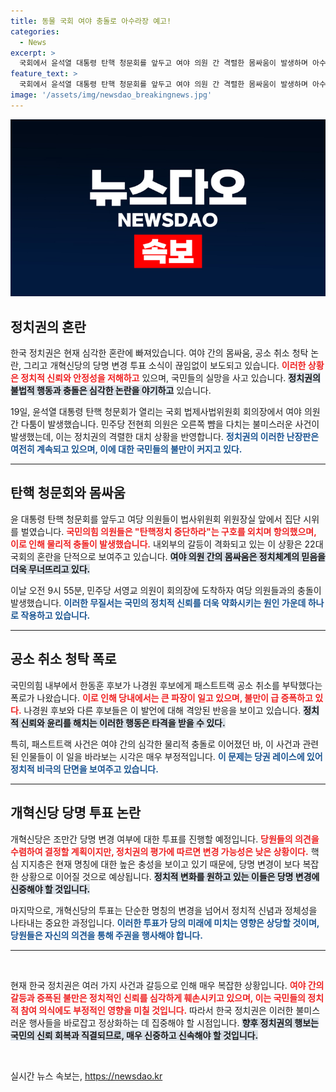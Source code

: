 ```yaml
---
title: 동물 국회 여야 충돌로 아수라장 예고!
categories:
  - News
excerpt: >
  국회에서 윤석열 대통령 탄핵 청문회를 앞두고 여야 의원 간 격렬한 몸싸움이 발생하며 아수라장이 됐다. 한편, 국민의힘 내부에서도 공소 취소 청탁 폭로로 인해 당권 레이스가 흔들리고 있다. 개혁신당은 당명 변경 투표를 진행하며 내부 갈등도 심화되고 있다.
feature_text: >
  국회에서 윤석열 대통령 탄핵 청문회를 앞두고 여야 의원 간 격렬한 몸싸움이 발생하며 아수라장이 됐다. 한편, 국민의힘 내부에서도 공소 취소 청탁 폭로로 인해 당권 레이스가 흔들리고 있다. 개혁신당은 당명 변경 투표를 진행하며 내부 갈등도 심화되고 있다.
image: '/assets/img/newsdao_breakingnews.jpg'
---
```


<p><img src="/assets/img/newsdao_breakingnews.jpg" alt="cryptoinkorea 속보" /></p>

<h2 data-ke-size="size26">정치권의 혼란</h2>

<p data-ke-size="size16">한국 정치권은 현재 심각한 혼란에 빠져있습니다. 여야 간의 몸싸움, 공소 취소 청탁 논란, 그리고 개혁신당의 당명 변경 투표 소식이 끊임없이 보도되고 있습니다. <b><span style="color: #ee2323;">이러한 상황은 정치적 신뢰와 안정성을 저해하고</span></b> 있으며, 국민들의 실망을 사고 있습니다. <b><span style="background-color: #21538527;">정치권의 불법적 행동과 충돌은 심각한 논란을 야기하고</span></b> 있습니다.</p>

<p data-ke-size="size16">19일, 윤석열 대통령 탄핵 청문회가 열리는 국회 법제사법위원회 회의장에서 여야 의원 간 다툼이 발생했습니다. 민주당 전현희 의원은 오른쪽 뺨을 다치는 불미스러운 사건이 발생했는데, 이는 정치권의 격렬한 대치 상황을 반영합니다. <b><span style="color: #1a5490;">정치권의 이러한 난장판은 여전히 계속되고 있으며, 이에 대한 국민들의 불만이 커지고 있다.</span></b></p>

<hr>

<h2 data-ke-size="size26">탄핵 청문회와 몸싸움</h2>

<p data-ke-size="size16">윤 대통령 탄핵 청문회를 앞두고 여당 의원들이 법사위원회 위원장실 앞에서 집단 시위를 벌였습니다. <b><span style="color: #ee2323;">국민의힘 의원들은 "탄핵정치 중단하라"는 구호를 외치며 항의했으며, 이로 인해 물리적 충돌이 발생했습니다.</span></b> 내외부의 갈등이 격화되고 있는 이 상황은 22대 국회의 혼란을 단적으로 보여주고 있습니다. <b><span style="background-color: #21538527;">여야 의원 간의 몸싸움은 정치체계의 믿음을 더욱 무너뜨리고 있다.</span></b></p>

<p data-ke-size="size16">이날 오전 9시 55분, 민주당 서영교 의원이 회의장에 도착하자 여당 의원들과의 충돌이 발생했습니다. <b><span style="color: #1a5490;">이러한 무질서는 국민의 정치적 신뢰를 더욱 약화시키는 원인 가운데 하나로 작용하고 있습니다.</span></b></p>

<hr>

<h2 data-ke-size="size26">공소 취소 청탁 폭로</h2>

<p data-ke-size="size16">국민의힘 내부에서 한동훈 후보가 나경원 후보에게 패스트트랙 공소 취소를 부탁했다는 폭로가 나왔습니다. <b><span style="color: #ee2323;">이로 인해 당내에서는 큰 파장이 일고 있으며, 불만이 급 증폭하고 있다.</span></b> 나경원 후보와 다른 후보들은 이 발언에 대해 격앙된 반응을 보이고 있습니다. <b><span style="background-color: #21538527;">정치적 신뢰와 윤리를 해치는 이러한 행동은 타격을 받을 수 있다.</span></b></p>

<p data-ke-size="size16">특히, 패스트트랙 사건은 여야 간의 심각한 물리적 충돌로 이어졌던 바, 이 사건과 관련된 인물들이 이 일을 바라보는 시각은 매우 부정적입니다. <b><span style="color: #1a5490;">이 문제는 당권 레이스에 있어 정치적 비극의 단면을 보여주고 있습니다.</span></b></p>

<hr>

<h2 data-ke-size="size26">개혁신당 당명 투표 논란</h2>

<p data-ke-size="size16">개혁신당은 조만간 당명 변경 여부에 대한 투표를 진행할 예정입니다. <b><span style="color: #ee2323;">당원들의 의견을 수렴하여 결정할 계획이지만, 정치권의 평가에 따르면 변경 가능성은 낮은 상황이다.</span></b> 핵심 지지층은 현재 명칭에 대한 높은 충성을 보이고 있기 때문에, 당명 변경이 보다 복잡한 상황으로 이어질 것으로 예상됩니다. <b><span style="background-color: #21538527;">정치적 변화를 원하고 있는 이들은 당명 변경에 신중해야 할 것입니다.</span></b></p>

<p data-ke-size="size16">마지막으로, 개혁신당의 투표는 단순한 명칭의 변경을 넘어서 정치적 신념과 정체성을 나타내는 중요한 과정입니다. <b><span style="color: #1a5490;">이러한 투표가 당의 미래에 미치는 영향은 상당할 것이며, 당원들은 자신의 의견을 통해 주권을 행사해야 합니다.</span></b></p>

<hr>

<p data-ke-size="size16">&nbsp;</p>

<p data-ke-size="size16">현재 한국 정치권은 여러 가지 사건과 갈등으로 인해 매우 복잡한 상황입니다. <b><span style="color: #ee2323;">여야 간의 갈등과 증폭된 불만은 정치적인 신뢰를 심각하게 훼손시키고 있으며, 이는 국민들의 정치적 참여 의식에도 부정적인 영향을 미칠 것입니다.</span></b> 따라서 한국 정치권은 이러한 불미스러운 행사들을 바로잡고 정상화하는 데 집중해야 할 시점입니다. <b><span style="background-color: #21538527;">향후 정치권의 행보는 국민의 신뢰 회복과 직결되므로, 매우 신중하고 신속해야 할 것입니다.</span></b></p> 

<p data-ke-size="size16">&nbsp;</p>
실시간 뉴스 속보는, <a href="https://newsdao.kr" rel="dofollow">https://newsdao.kr</a>



